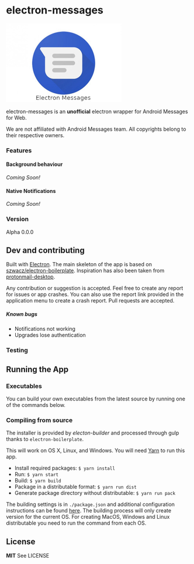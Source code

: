 # electron-messages
![Android Messages Electron](https://raw.githubusercontent.com/nickduskey/electron-messages/master/media/androidmessagesicon.jpg)

electron-messages is an **unofficial** electron wrapper for Android Messages for Web.

We are not affiliated with Android Messages team. All copyrights belong to their respective owners.

### Features

#### Background behaviour
_Coming Soon!_

#### Native Notifications
_Coming Soon!_

### Version

Alpha 0.0.0

## Dev and contributing

Built with [Electron](http://electron.atom.io). The main skeleton of the app is based on [szwacz/electron-boilerplate](https://github.com/szwacz/electron-boilerplate). Inspiration has also been taken from [protonmail-desktop](https://github.com/protonmail-desktop/application).

Any contribution or suggestion is accepted. Feel free to create any report for issues or app crashes. You can also use the report link provided in the application menu to create a crash report.
Pull requests are accepted.

##### Known bugs

* Notifications not working
* Upgrades lose authentication

### Testing


## Running the App

### Executables

You can build your own executables from the latest source by running one of the commands below.

### Compiling from source
The installer is provided by *electon-builder* and processed through gulp thanks to `electron-boilerplate`.

This will work on OS X, Linux, and Windows. You will need [Yarn](https://yarnpkg.com/en/docs/install) to run this app.
- Install required packages: `$ yarn install`
- Run: `$ yarn start`
- Build: `$ yarn build`
- Package in a distributable format: `$ yarn run dist`
- Generate package directory without distributable: `$ yarn run pack`

The building settings is in `./package.json` and additional configuration instructions can be found [here](https://github.com/electron-userland/electron-builder/wiki/Options). The building process will only create version for the current OS. For creating MacOS, Windows and Linux distributable you need to run the command from each OS.


License
----
**MIT** See LICENSE
